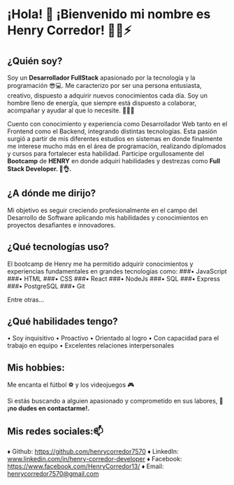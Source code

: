  # ¡Hola! 👋 ¡Bienvenido mi nombre es Henry Corredor! 🕵️‍♂️⚡

## ¿Quién soy?
Soy un **Desarrollador FullStack** apasionado por la tecnología y la programación 😎💻. Me caracterizo por ser una persona entusiasta, creativo, dispuesto a adquirir nuevos conocimientos cada día. Soy un hombre lleno de energía, que siempre está dispuesto a colaborar, acompañar y ayudar al que lo necesite. **🤝💪😉**

Cuento con conocimiento y experiencia como Desarrollador Web tanto en el Frontend como el Backend, integrando distintas tecnologías. Esta pasión surgió a partir de mis diferentes estudios en sistemas en donde finalmente me interese mucho más en el área de programación, realizando diplomados y cursos para fortalecer esta habilidad. Participe orgullosamente del **Bootcamp** de **HENRY** en donde adquirí habilidades y destrezas como **Full Stack Developer. 🚀👌.** 

## ¿A dónde me dirijo?
Mi objetivo es seguir creciendo profesionalmente en el campo del Desarrollo de Software aplicando mis habilidades y conocimientos en proyectos desafiantes e innovadores. 

## ¿Qué tecnologías uso?
El bootcamp de Henry me ha permitido adquirir conocimientos y experiencias fundamentales en grandes tecnologías como:
  ###• JavaScript
  ###• HTML
  ###• CSS
  ###• React
  ###• NodeJs
  ###• SQL
  ###• Express
  ###• PostgreSQL
  ###• Git
  
Entre otras...

## ¿Qué habilidades tengo?
  • Soy inquisitivo
  • Proactivo
  • Orientado al logro
  • Con capacidad para el trabajo en equipo
  • Excelentes relaciones interpersonales 

## Mis hobbies:
Me encanta el fútbol ⚽ y los videojuegos 🎮
  
Si estás buscando a alguien apasionado y comprometido en sus labores, **💬¡no dudes en contactarme!.**

## Mis redes sociales:📫
  ♦ Github: https://github.com/henrycorredor7570
  ♦ LinkedIn: www.linkedin.com/in/henry-corredor-developer
  ♦ Facebook: https://www.facebook.com/HenryCorredor13/
  ♦ Email: henrycorredor7570@gmail.com

